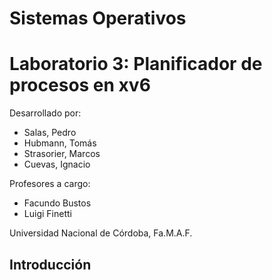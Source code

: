 # Sistemas Operativos

# Laboratorio 3: Planificador de procesos en xv6

Desarrollado por:

+ Salas, Pedro
+ Hubmann, Tomás
+ Strasorier, Marcos
+ Cuevas, Ignacio

Profesores a cargo:
+ Facundo Bustos
+ Luigi Finetti

Universidad Nacional de Córdoba, Fa.M.A.F.

## **Introducción**


